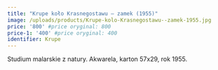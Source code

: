 ```yaml
---
title: "Krupe koło Krasnegostawu – zamek (1955)"
image: /uploads/products/Krupe-kolo-Krasnegostawu--zamek-1955.jpg
price: '800' #price oryginal: 800
price-1: '400' #price oryginal: 400
identifier: Krupe
---
```


Studium malarskie z natury. Akwarela, karton 57x29, rok 1955.